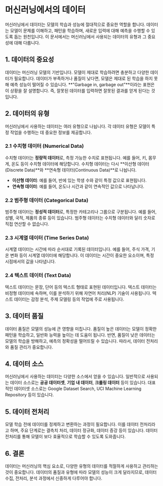 # 머신러닝에서의 데이터

머신러닝에서 데이터는 모델의 학습과 성능에 절대적으로 중요한 역할을 합니다. 데이터는 모델이 문제를 이해하고, 패턴을 학습하며, 새로운 입력에 대해 예측을 수행할 수 있도록 돕는 원천입니다. 이 문서에서는 머신러닝에서 사용되는 데이터의 유형과 그 중요성에 대해 다룹니다.

## 1. 데이터의 중요성

데이터는 머신러닝 모델의 기반입니다. 모델이 제대로 학습하려면 충분하고 다양한 데이터가 필요합니다. 데이터가 부족하거나 품질이 낮다면, 모델은 제대로 된 학습을 하지 못해 예측 성능이 떨어질 수 있습니다. **"Garbage in, garbage out"**이라는 표현은 이 상황을 잘 설명합니다. 즉, 잘못된 데이터를 입력하면 잘못된 결과를 얻게 된다는 것입니다.

## 2. 데이터의 유형

머신러닝에서 사용하는 데이터는 여러 유형으로 나뉩니다. 각 데이터 유형은 모델이 특정 작업을 수행하는 데 중요한 정보를 제공합니다.

### 2.1 수치형 데이터 (Numerical Data)

수치형 데이터는 **정량적 데이터**로, 측정 가능한 수치로 표현됩니다. 예를 들어, 키, 몸무게, 온도 등이 수치형 데이터에 해당합니다. 수치형 데이터는 다시 **이산형 데이터(Discrete Data)**와 **연속형 데이터(Continuous Data)**로 나뉩니다.

- **이산형 데이터**: 예를 들어, 반에 있는 학생 수와 같이 특정 값으로 표현됩니다.
- **연속형 데이터**: 예를 들어, 온도나 시간과 같이 연속적인 값으로 나타납니다.

### 2.2 범주형 데이터 (Categorical Data)

범주형 데이터는 **정성적 데이터**로, 특정한 카테고리나 그룹으로 구분됩니다. 예를 들어, 성별, 국적, 제품의 종류 등이 있습니다. 범주형 데이터는 수치형 데이터와 달리 숫자로 직접 연산할 수 없습니다.

### 2.3 시계열 데이터 (Time Series Data)

시계열 데이터는 시간에 따라 순서대로 기록된 데이터입니다. 예를 들어, 주식 가격, 기온 변화 등이 시계열 데이터에 해당합니다. 이 데이터는 시간이 중요한 요소이며, 특정 시점에서의 값을 나타냅니다.

### 2.4 텍스트 데이터 (Text Data)

텍스트 데이터는 문장, 단어 등의 텍스트 형태로 표현된 데이터입니다. 텍스트 데이터는 비정형 데이터에 속하며, 이를 분석하기 위해 자연어 처리(NLP) 기술이 사용됩니다. 텍스트 데이터는 감정 분석, 주제 모델링 등의 작업에 주로 사용됩니다.

## 3. 데이터 품질

데이터 품질은 모델의 성능에 큰 영향을 미칩니다. 품질이 높은 데이터는 모델이 정확한 패턴을 학습하고, 일반화 능력을 높이는 데 도움이 됩니다. 반면, 품질이 낮은 데이터는 모델의 학습을 방해하고, 예측의 정확성을 떨어뜨릴 수 있습니다. 따라서, 데이터 전처리와 품질 관리가 중요합니다.

## 4. 데이터 소스

머신러닝에서 사용하는 데이터는 다양한 소스에서 얻을 수 있습니다. 일반적으로 사용되는 데이터 소스로는 **공공 데이터셋**, **기업 내 데이터**, **크롤링 데이터** 등이 있습니다. 대표적인 데이터셋 소스로는 Google Dataset Search, UCI Machine Learning Repository 등이 있습니다.

## 5. 데이터 전처리

모델 학습 전에 데이터를 정제하고 변환하는 과정이 필요합니다. 이를 데이터 전처리라고 하며, 주요 단계로는 결측치 처리, 데이터 정규화, 데이터 증강 등이 있습니다. 데이터 전처리를 통해 모델이 보다 효율적으로 학습할 수 있도록 도와줍니다.

## 6. 결론

데이터는 머신러닝의 핵심 요소로, 다양한 유형의 데이터를 적절하게 사용하고 관리하는 것이 중요합니다. 데이터의 품질과 유형에 따라 모델의 성능이 크게 달라지므로, 데이터 수집, 전처리, 분석 과정에서 신중하게 다루어야 합니다.
